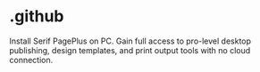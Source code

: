 # .github
Install Serif PagePlus  on PC. Gain full access to pro-level desktop publishing, design templates, and print output tools with no cloud connection.
